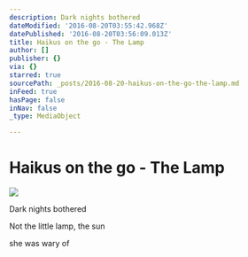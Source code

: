 ```yaml
---
description: Dark nights bothered
dateModified: '2016-08-20T03:55:42.968Z'
datePublished: '2016-08-20T03:56:09.013Z'
title: Haikus on the go - The Lamp
author: []
publisher: {}
via: {}
starred: true
sourcePath: _posts/2016-08-20-haikus-on-the-go-the-lamp.md
inFeed: true
hasPage: false
inNav: false
_type: MediaObject

---
```

# Haikus on the go - The Lamp
![](https://the-grid-user-content.s3-us-west-2.amazonaws.com/6c892185-9dec-4241-9355-3d3df3e07474.jpg)

Dark nights bothered

Not the little lamp, the sun

she was wary of